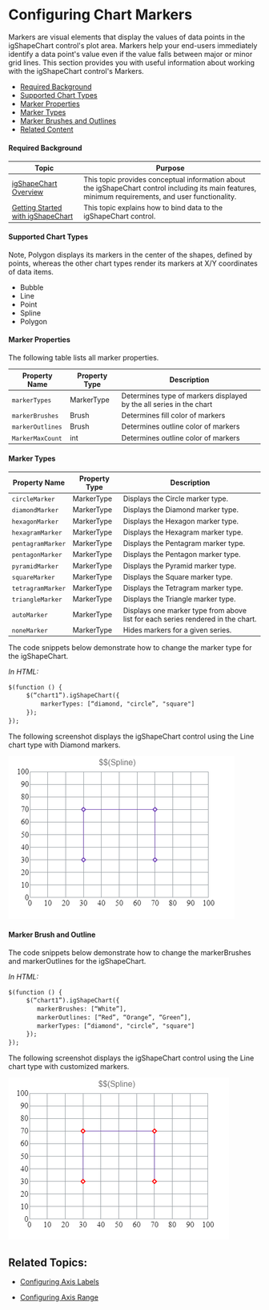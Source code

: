 ﻿<!--
|metadata|
{
    "fileName": "shapechart-configuring-chart-markers",
    "controlName": "igShapeChart",
    "tags": ["API", "ShapeChart", "Axes"]
}
|metadata|
-->

# Configuring Chart Markers

Markers are visual elements that display the values of data points in the igShapeChart control's plot area. Markers help your end-users immediately identify a data point's value even if the value falls between major or minor grid lines.
This section provides you with useful information about working with the igShapeChart control's Markers.

- [Required Background](#requiredbackground)
- [Supported Chart Types](#supportedcharttypes)
- [Marker Properties](#markerproperties)
- [Marker Types](#markertypes)
- [Marker Brushes and Outlines](#markerbrushesandoutlines)
- [Related Content](#relatedcontent)

#### <a id="requiredbackground"/> Required Background
Topic|Purpose
---|---
[igShapeChart Overview](shapechart-overview.html)|This topic provides conceptual information about the igShapeChart control including its main features, minimum requirements, and user functionality.
[Getting Started with igShapeChart](shapechart-getting-started-with-shapechart.html)|This topic explains how to bind data to the igShapeChart control.

#### <a id="supportedcharttypes"/> Supported Chart Types

Note, Polygon displays its markers in the center of the shapes, defined by points, whereas the other chart types render its markers at X/Y coordinates of data items.

- Bubble
- Line
- Point
- Spline
- Polygon 

#### <a id="markerproperties"/> Marker Properties
The following table lists all marker properties.


Property Name|Property Type|Description
---|---|---
`markerTypes`| MarkerType |Determines type of markers displayed by the all series in the chart
`markerBrushes` |Brush |Determines fill color of markers
`markerOutlines`|Brush|Determines outline color of markers
`MarkerMaxCount`|int|Determines outline color of markers


#### <a id="markertypes"/> Marker Types
Property Name|Property Type|Description
---|---|---
`circleMarker`|MarkerType|Displays the Circle marker type.
`diamondMarker`|MarkerType|Displays the Diamond marker type.
`hexagonMarker`|MarkerType|Displays the Hexagon marker type.
`hexagramMarker`|MarkerType|Displays the Hexagram marker type.
`pentagramMarker`|MarkerType|Displays the Pentagram marker type.
`pentagonMarker`|MarkerType|Displays the Pentagon marker type.
`pyramidMarker`|MarkerType|Displays the Pyramid marker type.
`squareMarker`|MarkerType|Displays the Square marker type.
`tetragramMarker`|MarkerType|Displays the Tetragram marker type.
`triangleMarker`|MarkerType|Displays the Triangle marker type.
`autoMarker`|MarkerType|Displays one marker type from above list for each series rendered in the chart.
`noneMarker`|MarkerType|Hides markers for a given series.


The code snippets below demonstrate how to change the marker type for the igShapeChart.

*In HTML:*

```html
$(function () {
     $(“chart1”).igShapeChart({
	     markerTypes: [“diamond, "circle”, "square"]
     });
});
```

The following screenshot displays the igShapeChart control using the Line chart type with Diamond markers.

![](images/shapechart-chart-markers-01.png)


#### <a id="markerbrushesandoutlines"/> Marker Brush and Outline

The code snippets below demonstrate how to change the markerBrushes and markerOutlines for the igShapeChart.

*In HTML:*

```html
$(function () {
     $(“chart1”).igShapeChart({
	    markerBrushes: [“White”],
	    markerOutlines: [“Red”, “Orange”, “Green”], 
	    markerTypes: [“diamond", "circle”, "square"]
     });
});
```

The following screenshot displays the igShapeChart control using the Line chart type with customized markers.

![](images/shapechart-chart-markers-02.png)



## <a id="relatedtopics"/>Related Topics:

- [Configuring Axis Labels](shapechart-configuring-axis-labels.html)

- [Configuring Axis Range](shapechart-configuring-axis-ranges.html)